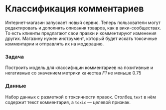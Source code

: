 # Классификация комментариев

Интернет-магазин запускает новый сервис. Теперь пользователи могут редактировать и дополнять описания товаров, как в вики-сообществах. То есть клиенты предлагают свои правки и комментируют изменения других. Магазину нужен инструмент, который будет искать токсичные комментарии и отправлять их на модерацию. 

### Задача  
Построить модель для классифиции комментариев на позитивные и негативные со значением метрики качества *F1* не меньше 0.75

### Данные   
Набор данных с разметкой о токсичности правок. Столбец `text` в нём содержит текст комментария, а `toxic` — целевой признак.
